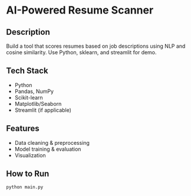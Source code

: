 # AI-Powered Resume Scanner

## Description
Build a tool that scores resumes based on job descriptions using NLP and cosine similarity. Use Python, sklearn, and streamlit for demo.

## Tech Stack
- Python
- Pandas, NumPy
- Scikit-learn
- Matplotlib/Seaborn
- Streamlit (if applicable)

## Features
- Data cleaning & preprocessing
- Model training & evaluation
- Visualization

## How to Run
```bash
python main.py
```
